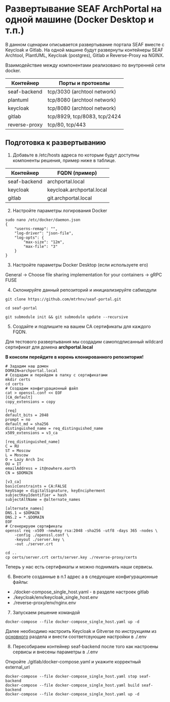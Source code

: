 # Развертывание SEAF ArchPortal на одной машине (Docker Desktop и т.п.)

В данном сценарии описывается развертывание портала SEAF вместе с Keycloak и Gitlab.
На одной машине будут развернуты контейнеры SEAF Archtool, PlantUML, Keycloak (postgres), Gitlab и Reverse-Proxy на NGINX.

Взаимодействие между компонентами реализовано по внутренней сети docker.

| Контейнер     | Порты и протоколы            |
|---------------|------------------------------|
| seaf-backend  | tcp/3030 (archtool network)  |
| plantuml      | tcp/8080 (archtool network)  |
| keycloak      | tcp/8080 (archtool network)  |
| gitlab        | tcp/8929, tcp/8083, tcp/2424 |
| reverse-proxy | tcp/80, tcp/443              |

## Подготовка к развертыванию

1. Добавьте в /etc/hosts адреса по которым будут доступны компоненты решения, пример ниже в таблице.

| Контейнер    | FQDN (пример)             |
|--------------|---------------------------|
| seaf-backend | archportal.local          |
| keycloak     | keycloak.archportal.local |
| gitlab       | git.archportal.local      |

2. Настройте параметры логирования Docker

```shell
sudo nano /etc/docker/daemon.json
{
    "userns-remap": "",
    "log-driver": "json-file",
    "log-opts": {
        "max-size": "12m",
        "max-file": "3"
    }
}
```

3. Настройте параметры Docker Desktop (если используете его)

General -> Choose file sharing implementation for your containers -> gRPC FUSE

4. Склонируйте данный репозиторий и инициализируйте сабмодули

```shell
git clone https://github.com/mtrhnv/seaf-portal.git

cd seaf-portal

git submodule init && git submodule update --recursive
```

5. Создайте и подпишите на вашем CA сертификаты для каждого FQDN.

Для тестового развертывания мы создадим самоподписанный wildcard сертификат для домена **archportal.local**

**В консоли перейдите в корень клонированного репозитория!**

```shell
# Зададим наш домен
DOMAIN=archportal.local
# Создадим и перейдем в папку с сертификатами
mkdir certs
cd certs
# Создадим конфигурационный файл
cat > openssl.conf << EOF
[CA_default]
copy_extensions = copy

[req]
default_bits = 2048
prompt = no
default_md = sha256
distinguished_name = req_distinguished_name
x509_extensions = v3_ca

[req_distinguished_name]
C = RU
ST = Moscow
L = Moscow
O = Lazy Arch Inc
OU = IT
emailAddress = it@nowhere.earth
CN = $DOMAIN

[v3_ca]
basicConstraints = CA:FALSE
keyUsage = digitalSignature, keyEncipherment
subjectKeyIdentifier = hash
subjectAltName = @alternate_names

[alternate_names]
DNS.1 = $DOMAIN
DNS.2 = *.$DOMAIN
EOF
# Сгенерируем сертификаты
openssl req -x509 -newkey rsa:2048 -sha256 -utf8 -days 365 -nodes \
    -config ./openssl.conf \
    -keyout ./server.key \
    -out ./server.crt

cd ..
cp certs/server.crt certs/server.key ./reverse-proxy/certs
```

Теперь у нас есть сертификаты и можно поднимать наши сервисы.

6. Внесите созданные в п.1 адрес а в следующие конфигурационные файлы:

* ./docker-compose_single_host.yaml - в разделе настроек gitlab
* ./keycloak/env/keycloak_single_host.env
* ./reverse-proxy/env/nginx.env

7. Запускаем решение командой

``` shell
docker-compose --file docker-compose_single_host.yaml up -d
```

Далее необходимо настроить Keycloak и Gitverse по инструкциям из [основного](README.MD) раздела и внести соответсвующие настройки в ./.env

8. Пересобираем контейнер seaf-backend после того как настроены сервисы и внесены параметры в ./.env

Откройте ./gitlab/docker-compose.yaml и укажите корректный external_url

``` shell
docker-compose --file docker-compose_single_host.yaml stop seaf-backend
docker-compose --file docker-compose_single_host.yaml build seaf-backend
docker-compose --file docker-compose_single_host.yaml up -d
```
